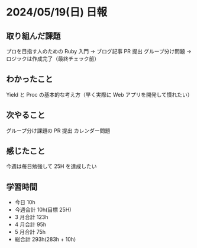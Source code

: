 # 2024/05/19(日) 日報

## 取り組んだ課題

プロを目指す人のための Ruby 入門 → ブログ記事 PR 提出
グループ分け問題 → ロジックは作成完了（最終チェック前）

## わかったこと

Yield と Proc の基本的な考え方（早く実際に Web アプリを開発して慣れたい）

## 次やること

グループ分け課題の PR 提出
カレンダー問題

## 感じたこと

今週は毎日勉強して 25H を達成したい

## 学習時間

- 今日 10h
- 今週合計 10h(目標 25H)
- 3 月合計 123h
- 4 月合計 95h
- 5 月合計 75h
- 総合計 293h(283h + 10h)
